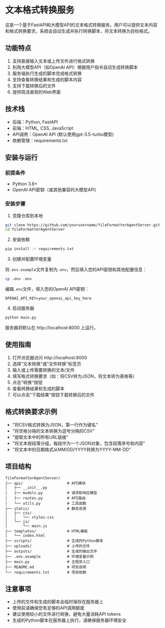# 文本格式转换服务

这是一个基于FastAPI和大模型API的文本格式转换服务。用户可以提供文本内容和格式转换要求，系统会自动生成并执行转换脚本，将文本转换为目标格式。

## 功能特点

1. 支持直接输入文本或上传文件进行格式转换
2. 利用大模型API（如OpenAI API）根据用户指令自动生成转换脚本
3. 服务端执行生成的脚本完成格式转换
4. 支持查看转换结果和生成的脚本内容
5. 支持下载转换后的文件
6. 提供简洁直观的Web界面

## 技术栈

- 后端：Python, FastAPI
- 前端：HTML, CSS, JavaScript
- API调用：OpenAI API (默认使用gpt-3.5-turbo模型)
- 依赖管理：requirements.txt

## 安装与运行

### 前提条件

- Python 3.8+
- OpenAI API密钥（或其他兼容的大模型API）

### 安装步骤

1. 克隆仓库到本地

```bash
git clone https://github.com/yourusername/fileFormatterAgentServer.git
cd fileFormatterAgentServer
```

2. 安装依赖

```bash
pip install -r requirements.txt
```

3. 创建并配置环境变量

将`.env.example`文件复制为`.env`，然后填入您的API密钥和其他配置信息：

```bash
cp .env .env
```

编辑`.env`文件，填入您的OpenAI API密钥：

```
OPENAI_API_KEY=your_openai_api_key_here
```

4. 启动服务器

```bash
python main.py
```

服务器将默认在 http://localhost:8000 上运行。

## 使用指南

1. 打开浏览器访问 http://localhost:8000
2. 选择"文本转换"或"文件转换"标签页
3. 输入或上传需要转换的文本/文件
4. 填写格式转换要求（如：将CSV转为JSON，将文本转为表格等）
5. 点击"转换"按钮
6. 查看转换结果和生成的脚本
7. 可以点击"下载结果"按钮下载转换后的文件

## 格式转换要求示例

- "将CSV格式转换为JSON，第一行作为键名"
- "将空格分隔的文本转换为逗号分隔的CSV"
- "提取文本中的所有URL链接"
- "将文本按段落分组，每段作为一个JSON对象，包含段落序号和内容"
- "将文本中的日期格式从MM/DD/YYYY转换为YYYY-MM-DD"

## 项目结构

```
fileFormatterAgentServer/
├── api/                    # API模块
│   ├── __init__.py
│   ├── models.py           # 请求和响应模型
│   ├── routes.py           # API路由
│   └── utils.py            # 工具函数
├── static/                 # 静态资源
│   ├── css/
│   │   └── styles.css
│   └── js/
│       └── main.js
├── templates/              # HTML模板
│   └── index.html
├── scripts/                # 生成的Python脚本
├── uploads/                # 上传的文件
├── outputs/                # 生成的输出文件
├── .env.example            # 环境变量示例
├── main.py                 # 主程序入口
├── README.md               # 项目说明
└── requirements.txt        # 项目依赖
```

## 注意事项

- 上传的文件和生成的脚本会临时保存在服务器上
- 使用前请确保您有足够的API调用额度
- 建议使用较小的文件进行转换，避免大量消耗API tokens
- 生成的Python脚本在服务器上执行，请确保服务器环境安全 